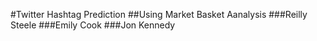 #Twitter Hashtag Prediction
##Using Market Basket Aanalysis
###Reilly Steele
###Emily Cook
###Jon Kennedy